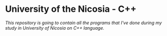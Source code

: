# University of the Nicosia - C++

_This repository is going to contain all the programs that I've done during my study in University of Nicosia on C++ language._
